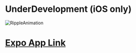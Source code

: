 # UnderDevelopment (iOS only)
![RippleAnimation](https://raw.githubusercontent.com/Jasbir23/Ripple-Background-React-Native/master/ripple.gif) <br />
# [Expo App Link](https://expo.io/@jasbir/ripple)
